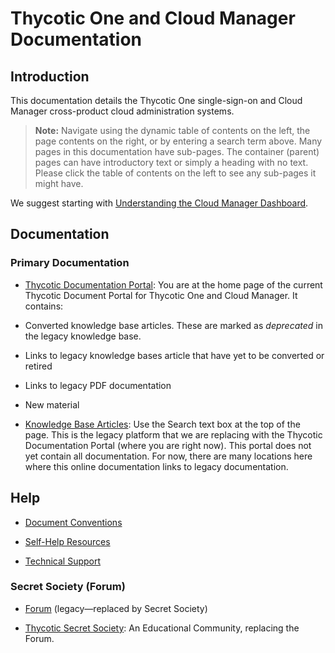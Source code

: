 [title]: # (Thycotic One and Cloud Manager Documentation)
[tags]: # (Thycotic One, Cloud Manager)
[priority]: # (1000)

# Thycotic One and Cloud Manager Documentation

## Introduction

This documentation details the Thycotic One single-sign-on and Cloud Manager cross-product cloud administration systems.

> **Note:** Navigate using the dynamic table of contents on the left, the page contents on the right, or by entering a search term above. Many pages in this documentation have sub-pages. The container (parent) pages can have introductory text or simply a heading with no text. Please click the table of contents on the left to see any sub-pages it might have.

We suggest starting with [Understanding the Cloud Manager Dashboard](./cloud-manager-general/index.md#understanding-the–cloud-manager-dashboard).

## Documentation

### Primary Documentation

- [Thycotic Documentation Portal](https://docs.thycotic.com/t1/): You are at the home page of the current Thycotic Document Portal for Thycotic One and Cloud Manager. It contains:
- Converted knowledge base articles. These are marked as *deprecated* in the legacy knowledge base.
  
- Links to legacy knowledge bases article that have yet to be converted or retired
  
- Links to legacy PDF documentation
  
- New material
  
- [Knowledge Base Articles](https://thycotic.force.com/support/s/topic/0TO370000008fpDGAQ/secret-server): Use the Search text box at the top of the page. This is the legacy platform that we are replacing with the Thycotic Documentation Portal (where you are right now). This portal does not yet contain all documentation. For now, there are many locations here where this online documentation links to legacy documentation.

## Help

- [Document Conventions](./help/document-conventions/index.md)

- [Self-Help Resources](./help/self-help-resources/index.md)

- [Technical Support](./help/technical-support/index.md)

### Secret Society (Forum)

- [Forum](https://thycotic.force.com/support/s/topic/0TO370000008fpDGAQ/secret-server) (legacy—replaced by Secret Society)

- [Thycotic Secret Society](https://thycotic.com/community/secret-society/): An Educational Community, replacing the Forum.

